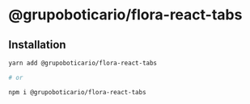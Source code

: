 # @grupoboticario/flora-react-tabs

## Installation

```sh
yarn add @grupoboticario/flora-react-tabs

# or

npm i @grupoboticario/flora-react-tabs
```
